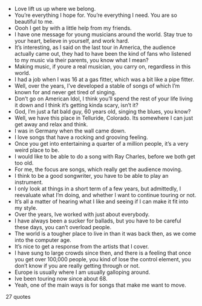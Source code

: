 - Love lift us up where we belong.
 - You’re everything I hope for. You’re everything I need. You are so beautiful to me.
 - Oooh I get by with a little help from my friends.
 - I have one message for young musicians around the world. Stay true to your heart, believe in yourself, and work hard.
 - It’s interesting, as I said on the last tour in America, the audience actually came out, they had to have been the kind of fans who listened to my music via their parents, you know what I mean?
 - Making music, if youre a real musician, you carry on, regardless in this world.
 - I had a job when I was 16 at a gas fitter, which was a bit like a pipe fitter.
 - Well, over the years, I’ve developed a stable of songs of which I’m known for and never get tired of singing.
 - Don’t go on American Idol, I think you’ll spend the rest of your life living it down and I think it’s getting kinda scary, isn’t it?
 - God, I’m just a fat bald guy, 60 years old, singing the blues, you know?
 - Well, we have this place in Telluride, Colorado. Its somewhere I can just get away and relax and think.
 - I was in Germany when the wall came down.
 - I love songs that have a rocking and grooving feeling.
 - Once you get into entertaining a quarter of a million people, it’s a very weird place to be.
 - I would like to be able to do a song with Ray Charles, before we both get too old.
 - For me, the focus are songs, which really get the audience moving.
 - I think to be a good songwriter, you have to be able to play an instrument.
 - I only look at things in a short term of a few years, but admittedly, I reevaluate what I’m doing, and whether I want to continue touring or not.
 - It’s all a matter of hearing what I like and seeing if I can make it fit into my style.
 - Over the years, Ive worked with just about everybody.
 - I have always been a sucker for ballads, but you have to be careful these days, you can’t overload people.
 - The world is a tougher place to live in than it was back then, as we come into the computer age.
 - It’s nice to get a response from the artists that I cover.
 - I have sung to large crowds since then, and there is a feeling that once you get over 100,000 people, you kind of lose the control element, you don’t know if you are really getting through or not.
 - Europe is usually where I am usually galloping around.
 - Ive been touring now since about 68.
 - Yeah, one of the main ways is for songs that make me want to move.

27 quotes